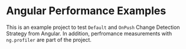 # Angular Performance Examples

This is an example project to test `Default` and `OnPush` Change Detection Strategy from Angular.
In addition, perfromance measurements with `ng.profiler` are part of the project.
